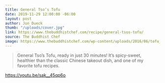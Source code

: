 ```yaml
---
title: General Tso’s Tofu
date: 2019-11-29 12:00:00 -06:00
layout: post
author: Jon Dueck
thumb: "/uploads/cover.jpg"
link: https://www.thebuddhistchef.com/recipe/general-tsos-tofu/
source: The Buddhist Chef
image: https://www.thebuddhistchef.com/wp-content/uploads/2016/06/tofu_general_tao.jpg
---
```


> General Tso’s Tofu, ready in just 30 minutes! It’s spicy-sweet, healthier than the classic Chinese takeout dish, and one of my favorite tofu recipes.

https://youtu.be/sak__45qp6o

